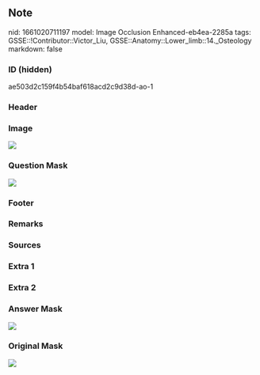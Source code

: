 ## Note
nid: 1661020711197
model: Image Occlusion Enhanced-eb4ea-2285a
tags: GSSE::!Contributor::Victor_Liu, GSSE::Anatomy::Lower_limb::14._Osteology
markdown: false

### ID (hidden)
ae503d2c159f4b54baf618acd2c9d38d-ao-1

### Header


### Image
<img src="tmpa42asdjq.png">

### Question Mask
<img src="ae503d2c159f4b54baf618acd2c9d38d-ao-1-Q.svg">

### Footer


### Remarks


### Sources


### Extra 1


### Extra 2


### Answer Mask
<img src="ae503d2c159f4b54baf618acd2c9d38d-ao-1-A.svg">

### Original Mask
<img src="ae503d2c159f4b54baf618acd2c9d38d-ao-O.svg">
